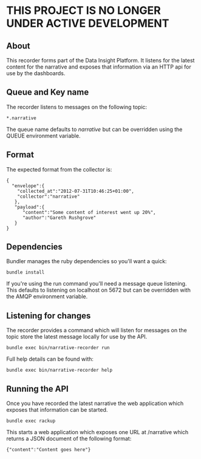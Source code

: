 # THIS PROJECT IS NO LONGER UNDER ACTIVE DEVELOPMENT

## About

This recorder forms part of the Data Insight Platform. It listens for the
latest content for the narrative and exposes that information via an HTTP
api for use by the dashboards.

## Queue and Key name

The recorder listens to messages on the following topic:

    *.narrative

The queue name defaults to _narrative_ but can be overridden using the
QUEUE environment variable.

## Format

The expected format from the collector is:

    {
      "envelope":{
        "collected_at":"2012-07-31T10:46:25+01:00",
        "collector":"narrative"
       },
       "payload":{
          "content":"Some content of interest went up 20%",
          "author":"Gareth Rushgrove"
       }
    }

## Dependencies

Bundler manages the ruby dependencies so you'll want a quick:

    bundle install

If you're using the run command you'll need a message queue
listening. This defaults to listening on localhost on 5672 but can be
overridden with the AMQP environment variable.

## Listening for changes

The recorder provides a command which will listen for messages on the
topic store the latest message locally for use by the API.

    bundle exec bin/narrative-recorder run

Full help details can be found with:

    bundle exec bin/narrative-recorder help


## Running the API

Once you have recorded the latest narrative the web application which
exposes that information can be started.

    bundle exec rackup

This starts a web application which exposes one URL at /narrative which
returns a JSON document of the following format:

    {"content":"Content goes here"}
